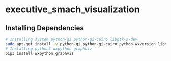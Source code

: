 executive_smach_visualization
===

## Installing Dependencies

```bash
# Installing system python-gi python-gi-cairo libgtk-3-dev
sudo apt-get install -y python-gi python-gi-cairo python-wxversion libgtk-3-dev
# Installing python3 wxpython graphviz
pip3 install wxpython graphviz
```